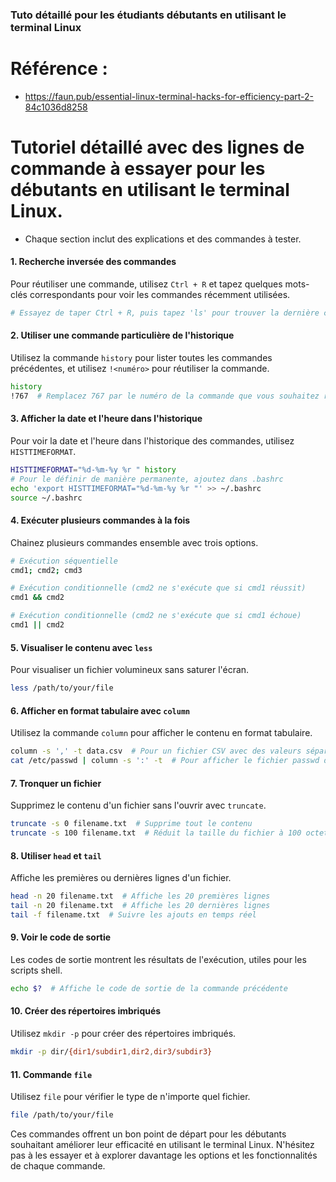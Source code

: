 ### Tuto détaillé pour les étudiants débutants en utilisant le terminal Linux

# Référence :
- https://faun.pub/essential-linux-terminal-hacks-for-efficiency-part-2-84c1036d8258

# Tutoriel détaillé avec des lignes de commande à essayer pour les débutants en utilisant le terminal Linux. 
- Chaque section inclut des explications et des commandes à tester.

#### 1. Recherche inversée des commandes
Pour réutiliser une commande, utilisez `Ctrl + R` et tapez quelques mots-clés correspondants pour voir les commandes récemment utilisées.

```bash
# Essayez de taper Ctrl + R, puis tapez 'ls' pour trouver la dernière commande 'ls'.
```

#### 2. Utiliser une commande particulière de l'historique
Utilisez la commande `history` pour lister toutes les commandes précédentes, et utilisez `!<numéro>` pour réutiliser la commande.

```bash
history
!767  # Remplacez 767 par le numéro de la commande que vous souhaitez réutiliser
```

#### 3. Afficher la date et l'heure dans l'historique
Pour voir la date et l'heure dans l'historique des commandes, utilisez `HISTTIMEFORMAT`.

```bash
HISTTIMEFORMAT="%d-%m-%y %r " history
# Pour le définir de manière permanente, ajoutez dans .bashrc
echo 'export HISTTIMEFORMAT="%d-%m-%y %r "' >> ~/.bashrc
source ~/.bashrc
```

#### 4. Exécuter plusieurs commandes à la fois
Chainez plusieurs commandes ensemble avec trois options.

```bash
# Exécution séquentielle
cmd1; cmd2; cmd3

# Exécution conditionnelle (cmd2 ne s'exécute que si cmd1 réussit)
cmd1 && cmd2

# Exécution conditionnelle (cmd2 ne s'exécute que si cmd1 échoue)
cmd1 || cmd2
```

#### 5. Visualiser le contenu avec `less`
Pour visualiser un fichier volumineux sans saturer l'écran.

```bash
less /path/to/your/file
```

#### 6. Afficher en format tabulaire avec `column`
Utilisez la commande `column` pour afficher le contenu en format tabulaire.

```bash
column -s ',' -t data.csv  # Pour un fichier CSV avec des valeurs séparées par des virgules
cat /etc/passwd | column -s ':' -t  # Pour afficher le fichier passwd de manière lisible
```

#### 7. Tronquer un fichier
Supprimez le contenu d'un fichier sans l'ouvrir avec `truncate`.

```bash
truncate -s 0 filename.txt  # Supprime tout le contenu
truncate -s 100 filename.txt  # Réduit la taille du fichier à 100 octets
```

#### 8. Utiliser `head` et `tail`
Affiche les premières ou dernières lignes d'un fichier.

```bash
head -n 20 filename.txt  # Affiche les 20 premières lignes
tail -n 20 filename.txt  # Affiche les 20 dernières lignes
tail -f filename.txt  # Suivre les ajouts en temps réel
```

#### 9. Voir le code de sortie
Les codes de sortie montrent les résultats de l'exécution, utiles pour les scripts shell.

```bash
echo $?  # Affiche le code de sortie de la commande précédente
```

#### 10. Créer des répertoires imbriqués
Utilisez `mkdir -p` pour créer des répertoires imbriqués.

```bash
mkdir -p dir/{dir1/subdir1,dir2,dir3/subdir3}
```

#### 11. Commande `file`
Utilisez `file` pour vérifier le type de n'importe quel fichier.

```bash
file /path/to/your/file
```

Ces commandes offrent un bon point de départ pour les débutants souhaitant améliorer leur efficacité en utilisant le terminal Linux. N'hésitez pas à les essayer et à explorer davantage les options et les fonctionnalités de chaque commande.
